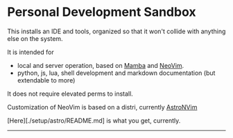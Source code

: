 # Personal Development Sandbox

This installs an IDE and tools, organized so that it won't collide with anything else on the system.

It is intended for

- local and server operation, based on [Mamba][mamba] and [NeoVim][neovim].
- python, js, lua, shell development and markdown documentation (but extendable to more)

It does not require elevated perms to install.

Customization of NeoVim is based on a distri, currently [AstroNVim][astronvim]


[Here][./setup/astro/README.md] is what you get, currently.


---

[astronvim]: https://github.com/AstroNvim/AstroNvim
[mamba]:  https://github.com/mamba-org/mamba
[neovim]: https://neovim.io
[pde]: https://www.youtube.com/watch?v=IK_-C0GXfjo
